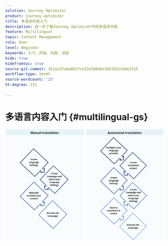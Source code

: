 ```yaml
---
solution: Journey Optimizer
product: journey optimizer
title: 多语言内容入门
description: 进一步了解Journey Optimizer中的多语言内容
feature: Multilingual
topic: Content Management
role: User
level: Beginner
keywords: 入门、开始、内容、试验
hide: true
hidefromtoc: true
source-git-commit: 3b1acd7ada0637ce22e360e6e1bb35921dde2315
workflow-type: tm+mt
source-wordcount: '23'
ht-degree: 21%

---
```


# 多语言内容入门 {#multilingual-gs}

![](assets/translation_schema.png)
